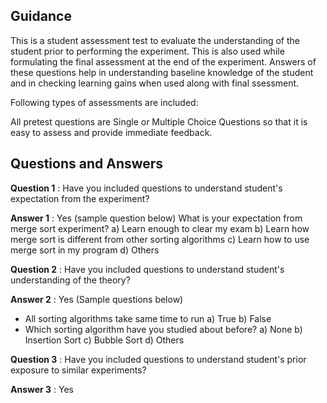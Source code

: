 ## Guidance
   This is a student assessment test to evaluate the understanding of
    the student prior to performing the experiment. This is also used
    while formulating the final assessment at the end of the
    experiment. Answers of these questions help in understanding
    baseline knowledge of the student and in checking learning gains
    when used along with final ssessment.

   Following types of assessments are included:

   All pretest questions are Single or Multiple Choice Questions so
    that it is easy to assess and provide immediate feedback.

## Questions and Answers
   **Question 1** : Have you included questions to understand student's expectation from the
                  experiment?
    
   **Answer 1** : Yes (sample question below) What is your expectation from merge sort experiment?
   a) Learn enough to clear my exam 
        b) Learn how merge sort is different from other sorting algorithms 
        c) Learn how to use merge sort in my program 
        d) Others

   **Question 2** : Have you included questions to understand
                    student's understanding of the theory?  

   **Answer 2** : Yes (Sample questions below)
   + All sorting algorithms take same time to run
                         a) True
                         b) False
   + Which sorting algorithm have you studied about before?
                     a) None
                     b) Insertion Sort
                     c) Bubble Sort
                     d) Others
                    
              
   **Question 3** : Have you included questions to understand
                    student's prior exposure to similar experiments?
                    
   **Answer 3** : Yes
